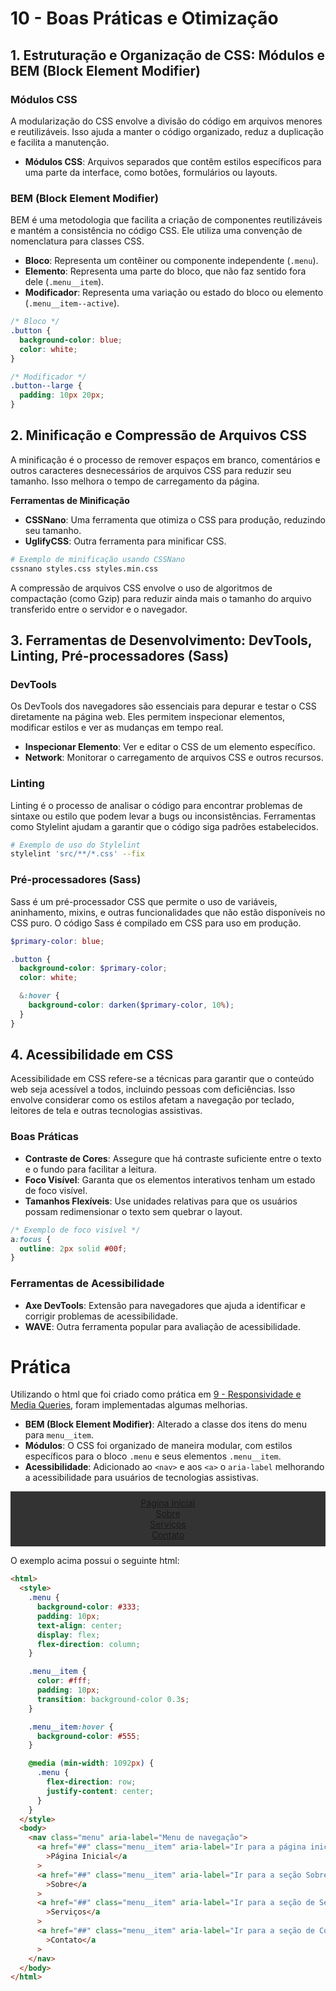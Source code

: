 # 10 - Boas Práticas e Otimização

## 1. Estruturação e Organização de CSS: Módulos e BEM (Block Element Modifier)

### Módulos CSS

A modularização do CSS envolve a divisão do código em arquivos menores e reutilizáveis. Isso ajuda a manter o código organizado, reduz a duplicação e facilita a manutenção.

- **Módulos CSS**: Arquivos separados que contêm estilos específicos para uma parte da interface, como botões, formulários ou layouts.

### BEM (Block Element Modifier)

BEM é uma metodologia que facilita a criação de componentes reutilizáveis e mantém a consistência no código CSS. Ele utiliza uma convenção de nomenclatura para classes CSS.

- **Bloco**: Representa um contêiner ou componente independente (`.menu`).
- **Elemento**: Representa uma parte do bloco, que não faz sentido fora dele (`.menu__item`).
- **Modificador**: Representa uma variação ou estado do bloco ou elemento (`.menu__item--active`).

```css
/* Bloco */
.button {
  background-color: blue;
  color: white;
}

/* Modificador */
.button--large {
  padding: 10px 20px;
}
```

## 2. Minificação e Compressão de Arquivos CSS

A minificação é o processo de remover espaços em branco, comentários e outros caracteres desnecessários de arquivos CSS para reduzir seu tamanho. Isso melhora o tempo de carregamento da página.

**Ferramentas de Minificação**

- **CSSNano**: Uma ferramenta que otimiza o CSS para produção, reduzindo seu tamanho.
- **UglifyCSS**: Outra ferramenta para minificar CSS.

```bash
# Exemplo de minificação usando CSSNano
cssnano styles.css styles.min.css
```

A compressão de arquivos CSS envolve o uso de algoritmos de compactação (como Gzip) para reduzir ainda mais o tamanho do arquivo transferido entre o servidor e o navegador.

## 3. Ferramentas de Desenvolvimento: DevTools, Linting, Pré-processadores (Sass)

### DevTools

Os DevTools dos navegadores são essenciais para depurar e testar o CSS diretamente na página web. Eles permitem inspecionar elementos, modificar estilos e ver as mudanças em tempo real.

- **Inspecionar Elemento**: Ver e editar o CSS de um elemento específico.
- **Network**: Monitorar o carregamento de arquivos CSS e outros recursos.

### Linting

Linting é o processo de analisar o código para encontrar problemas de sintaxe ou estilo que podem levar a bugs ou inconsistências. Ferramentas como Stylelint ajudam a garantir que o código siga padrões estabelecidos.

```bash
# Exemplo de uso do Stylelint
stylelint 'src/**/*.css' --fix
```

### Pré-processadores (Sass)

Sass é um pré-processador CSS que permite o uso de variáveis, aninhamento, mixins, e outras funcionalidades que não estão disponíveis no CSS puro. O código Sass é compilado em CSS para uso em produção.

```scss
$primary-color: blue;

.button {
  background-color: $primary-color;
  color: white;

  &:hover {
    background-color: darken($primary-color, 10%);
  }
}
```

## 4. Acessibilidade em CSS

Acessibilidade em CSS refere-se a técnicas para garantir que o conteúdo web seja acessível a todos, incluindo pessoas com deficiências. Isso envolve considerar como os estilos afetam a navegação por teclado, leitores de tela e outras tecnologias assistivas.

### Boas Práticas

- **Contraste de Cores**: Assegure que há contraste suficiente entre o texto e o fundo para facilitar a leitura.
- **Foco Visível**: Garanta que os elementos interativos tenham um estado de foco visível.
- **Tamanhos Flexíveis**: Use unidades relativas para que os usuários possam redimensionar o texto sem quebrar o layout.

```css
/* Exemplo de foco visível */
a:focus {
  outline: 2px solid #00f;
}
```

### Ferramentas de Acessibilidade

- **Axe DevTools**: Extensão para navegadores que ajuda a identificar e corrigir problemas de acessibilidade.
- **WAVE**: Outra ferramenta popular para avaliação de acessibilidade.

# Prática

Utilizando o html que foi criado como prática em [9 - Responsividade e Media Queries](./09-responsividade-e-media-queries.md#pratica), foram implementadas algumas melhorias.

- **BEM (Block Element Modifier)**: Alterado a classe dos itens do menu para `menu__item`.
- **Módulos**: O CSS foi organizado de maneira modular, com estilos específicos para o bloco `.menu` e seus elementos `.menu__item`.
- **Acessibilidade**: Adicionado ao `<nav>` e aos `<a>` o `aria-label` melhorando a acessibilidade para usuários de tecnologias assistivas.

<html>
  <style>
    .menu {
      background-color: #333;
      padding: 10px;
      text-align: center;
      display: flex;
      flex-direction: column;
    }

    .menu__item {
      color: #fff;
      padding: 10px;
      transition: background-color 0.3s;
    }

    .menu__item:hover {
      background-color: #555;
    }

    @media (min-width: 1092px) {
      .menu {
        flex-direction: row;
        justify-content: center;
      }
    }

  </style>
  <body>
    <nav class="menu" aria-label="Menu de navegação">
      <a href="##" class="menu__item" aria-label="Ir para a página inicial"
        >Página Inicial</a
      >
      <a href="##" class="menu__item" aria-label="Ir para a seção Sobre"
        >Sobre</a
      >
      <a href="##" class="menu__item" aria-label="Ir para a seção de Serviços"
        >Serviços</a
      >
      <a href="##" class="menu__item" aria-label="Ir para a seção de Contato"
        >Contato</a
      >
    </nav>
  </body>
</html>

O exemplo acima possui o seguinte html:

```html
<html>
  <style>
    .menu {
      background-color: #333;
      padding: 10px;
      text-align: center;
      display: flex;
      flex-direction: column;
    }

    .menu__item {
      color: #fff;
      padding: 10px;
      transition: background-color 0.3s;
    }

    .menu__item:hover {
      background-color: #555;
    }

    @media (min-width: 1092px) {
      .menu {
        flex-direction: row;
        justify-content: center;
      }
    }
  </style>
  <body>
    <nav class="menu" aria-label="Menu de navegação">
      <a href="##" class="menu__item" aria-label="Ir para a página inicial"
        >Página Inicial</a
      >
      <a href="##" class="menu__item" aria-label="Ir para a seção Sobre"
        >Sobre</a
      >
      <a href="##" class="menu__item" aria-label="Ir para a seção de Serviços"
        >Serviços</a
      >
      <a href="##" class="menu__item" aria-label="Ir para a seção de Contato"
        >Contato</a
      >
    </nav>
  </body>
</html>
```
